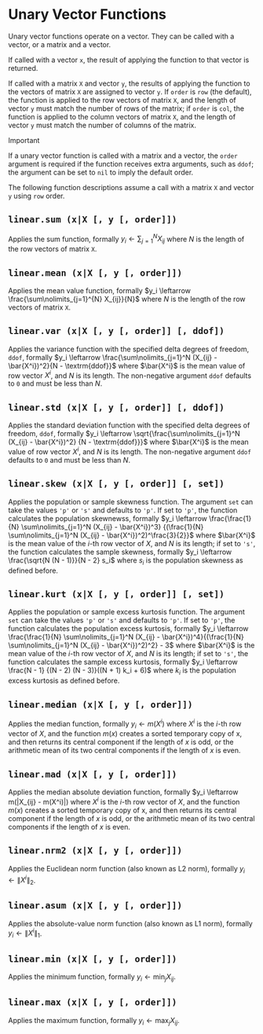 # Unary Vector Functions

Unary vector functions operate on a vector. They can be called with a vector, or a matrix and
a vector.

If called with a vector `x`, the result of applying the function to that vector is returned.

If called with a matrix `X` and vector `y`, the results of applying the function to the vectors of
matrix `X` are assigned to vector `y`. If `order` is `row` (the default), the function is applied
to the row vectors of matrix `X`, and the length of vector `y` must match the number of rows of
the matrix; if `order` is `col`, the function is applied to the column vectors of matrix `X`, and
the length of vector `y` must match the number of columns of the matrix.

> [!IMPORTANT]
> If a unary vector function is called with a matrix and a vector, the `order` argument is
> required if the function receives extra arguments, such as `ddof`; the argument can be set to
> `nil` to imply the default order.

The following function descriptions assume a call with a matrix `X` and vector `y` using `row`
order.


## `linear.sum (x|X [, y [, order]])`

Applies the sum function, formally $y_i \leftarrow \sum\nolimits_{j=1}^{N} X_{ij}$ where $N$ is the
length of the row vectors of matrix `X`.


## `linear.mean (x|X [, y [, order]])`

Applies the mean value function, formally $y_i \leftarrow \frac{\sum\nolimits_{j=1}^{N} X_{ij}}{N}$
where $N$ is the length of the row vectors of matrix `X`.


## `linear.var (x|X [, y [, order]] [, ddof])`

Applies the variance function with the specified delta degrees of freedom, `ddof`, formally
$y_i \leftarrow \frac{\sum\nolimits_{j=1}^N (X_{ij} - \bar{X^i})^2}{N - \textrm{ddof}}$ where
$\bar{X^i}$ is the mean value of row vector $X^i$, and $N$ is its length. The non-negative argument
`ddof` defaults to `0` and must be less than $N$.


## `linear.std (x|X [, y [, order]] [, ddof])`

Applies the standard deviation function with the specified delta degrees of freedom, `ddof`,
formally $y_i \leftarrow \sqrt{\frac{\sum\nolimits_{j=1}^N (X_{ij} - \bar{X^i})^2}
{N - \textrm{ddof}}}$ where $\bar{X^i}$ is the mean value of row vector $X^i$, and $N$ is its
length. The non-negative argument `ddof` defaults to `0` and must be less than $N$.


## `linear.skew (x|X [, y [, order]] [, set])`

Applies the population or sample skewness function. The argument `set` can take the values `'p'`
or `'s'` and defaults to `'p'`. If set to `'p'`, the function calculates the population skewnewss,
formally $y_i \leftarrow \frac{\frac{1}{N} \sum\nolimits_{j=1}^N (X_{ij} - \bar{X^i})^3}
{(\frac{1}{N} \sum\nolimits_{j=1}^N (X_{ij} - \bar{X^i})^2)^\frac{3}{2}}$ where $\bar{X^i}$ is the
mean value of the $i$-th row vector of $X$, and $N$ is its length; if set to `'s'`, the function
calculates the sample skewness, formally $y_i \leftarrow \frac{\sqrt{N (N - 1)}}{N - 2} s_i$
where $s_i$ is the population skewness as defined before.


## `linear.kurt (x|X [, y [, order]] [, set])`

Applies the population or sample excess kurtosis function. The argument `set` can take the values
`'p'` or `'s'` and defaults to `'p'`. If set to `'p'`, the function calculates the population
excess kurtosis, formally $y_i \leftarrow \frac{\frac{1}{N} \sum\nolimits_{j=1}^N (X_{ij} -
\bar{X^i})^4}{(\frac{1}{N} \sum\nolimits_{j=1}^N (X_{ij} - \bar{X^i})^2)^2} - 3$ where $\bar{X^i}$
is the mean value of the $i$-th row vector of $X$, and $N$ is its length; if set to `'s'`, the
function calculates the sample excess kurtosis, formally $y_i \leftarrow \frac{N - 1}
{(N - 2) (N - 3)}((N + 1) k_i + 6)$ where $k_i$ is the population excess kurtosis as defined
before.


## `linear.median (x|X [, y [, order]])`

Applies the median function, formally $y_i \leftarrow m(X^i)$ where $X^i$ is the $i$-th row
vector of $X$, and the function $m(x)$ creates a sorted temporary copy of x, and then returns
its central component if the length of $x$ is odd, or the arithmetic mean of its two central
components if the length of $x$ is even.


## `linear.mad (x|X [, y [, order]])`

Applies the median absolute deviation function, formally $y_i \leftarrow m(|X_{ij} - m(X^i)|)
where $X^i$ is the $i$-th row vector of $X$, and the function $m(x)$ creates a sorted temporary
copy of x, and then returns its central component if the length of $x$ is odd, or the arithmetic
mean of its two central components if the length of $x$ is even.


## `linear.nrm2 (x|X [, y [, order]])`

Applies the Euclidean norm function (also known as L2 norm), formally
$y_i \leftarrow \lVert X^i \rVert_2$.


## `linear.asum (x|X [, y [, order]])`

Applies the absolute-value norm function (also known as L1 norm), formally
$y_i \leftarrow \lVert X^i \rVert_1$.


## `linear.min (x|X [, y [, order]])`

Applies the minimum function, formally $y_i \leftarrow \min_j X_{ij}$.


## `linear.max (x|X [, y [, order]])`

Applies the maximum function, formally $y_i \leftarrow \max_j X_{ij}$.
